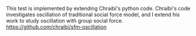 
This test is implemented by extending Chraibi's python code.  Chraibi's code investigates oscillation of traditional social force model, and I extend his work to study oscillation with group social force.  
https://github.com/chraibi/sfm-oscillation